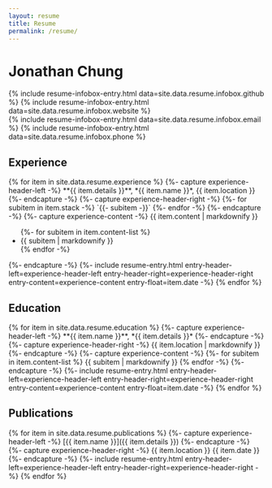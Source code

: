 ```yaml
---
layout: resume
title: Resume
permalink: /resume/
---
```


<div id="header">
    <h1>Jonathan Chung</h1>
    <div class="infobox">
        {% include resume-infobox-entry.html data=site.data.resume.infobox.github %}
        {% include resume-infobox-entry.html data=site.data.resume.infobox.website %}
    </div>
    <div class="infobox">
        {% include resume-infobox-entry.html data=site.data.resume.infobox.email %}
        {% include resume-infobox-entry.html data=site.data.resume.infobox.phone %}
    </div>
</div>

<section id="experience">
    <div class="vertical-separator-circle"></div>
    <div class="vertical-separator"></div>
    <h2>Experience</h2>
    {% for item in site.data.resume.experience %}
        {%- capture experience-header-left -%}
            **{{ item.details }}**, *{{ item.name }}*, {{ item.location }}
        {%- endcapture -%}
        {%- capture experience-header-right -%}
            {%- for subitem in item.stack -%}
            `{{- subitem -}}`
            {%- endfor -%}
        {%- endcapture -%}
        {%- capture experience-content -%}
            {{ item.content | markdownify }}
            <ul>{%- for subitem in item.content-list %}
                <li>{{ subitem | markdownify }}</li>
            {% endfor -%}</ul>
        {%- endcapture -%}
        {%- include resume-entry.html
            entry-header-left=experience-header-left
            entry-header-right=experience-header-right
            entry-content=experience-content
            entry-float=item.date
        -%}
    {% endfor %}
</section>

<section id="education">
    <div class="vertical-separator-circle"></div>
    <div class="vertical-separator"></div>
    <h2>Education</h2>
    {% for item in site.data.resume.education %}
        {%- capture experience-header-left -%}
            **{{ item.name }}**, *{{ item.details }}*
        {%- endcapture -%}
        {%- capture experience-header-right -%}
            {{ item.location | markdownify }}
        {%- endcapture -%}
        {%- capture experience-content -%}
            {%- for subitem in item.content-list %}
                {{ subitem | markdownify }}
            {% endfor -%}
        {%- endcapture -%}
        {%- include resume-entry.html
            entry-header-left=experience-header-left
            entry-header-right=experience-header-right
            entry-content=experience-content
            entry-float=item.date
        -%}
    {% endfor %}
</section>

<section id="publications">
    <div class="vertical-separator-circle"></div>
    <div class="vertical-separator"></div>
    <h2>Publications</h2>
    {% for item in site.data.resume.publications %}
        {%- capture experience-header-left -%}
            [{{ item.name }}]({{ item.details }})
        {%- endcapture -%}
        {%- capture experience-header-right -%}
            {{ item.location }} {{ item.date }}
        {%- endcapture -%}
        {%- include resume-entry.html
            entry-header-left=experience-header-left
            entry-header-right=experience-header-right
        -%}
    {% endfor %}
</section>
